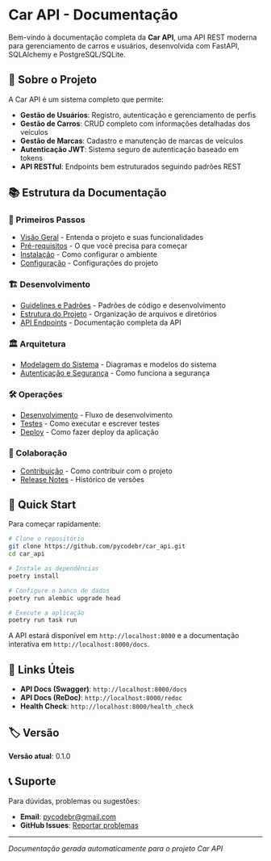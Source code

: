 # Car API - Documentação

Bem-vindo à documentação completa da **Car API**, uma API REST moderna para gerenciamento de carros e usuários, desenvolvida com FastAPI, SQLAlchemy e PostgreSQL/SQLite.

## 🚗 Sobre o Projeto

A Car API é um sistema completo que permite:

- **Gestão de Usuários**: Registro, autenticação e gerenciamento de perfis
- **Gestão de Carros**: CRUD completo com informações detalhadas dos veículos
- **Gestão de Marcas**: Cadastro e manutenção de marcas de veículos
- **Autenticação JWT**: Sistema seguro de autenticação baseado em tokens
- **API RESTful**: Endpoints bem estruturados seguindo padrões REST

## 📚 Estrutura da Documentação

### 🎯 Primeiros Passos
- [Visão Geral](overview.md) - Entenda o projeto e suas funcionalidades
- [Pré-requisitos](prerequisites.md) - O que você precisa para começar
- [Instalação](installation.md) - Como configurar o ambiente
- [Configuração](configuration.md) - Configurações do projeto

### 🏗️ Desenvolvimento
- [Guidelines e Padrões](guidelines.md) - Padrões de código e desenvolvimento
- [Estrutura do Projeto](structure.md) - Organização de arquivos e diretórios
- [API Endpoints](api-endpoints.md) - Documentação completa da API

### 🏛️ Arquitetura
- [Modelagem do Sistema](system-modeling.md) - Diagramas e modelos do sistema
- [Autenticação e Segurança](authentication.md) - Como funciona a segurança

### 🛠️ Operações
- [Desenvolvimento](development.md) - Fluxo de desenvolvimento
- [Testes](testing.md) - Como executar e escrever testes
- [Deploy](deployment.md) - Como fazer deploy da aplicação

### 📝 Colaboração
- [Contribuição](contributing.md) - Como contribuir com o projeto
- [Release Notes](release-notes.md) - Histórico de versões

## 🚀 Quick Start

Para começar rapidamente:

```bash
# Clone o repositório
git clone https://github.com/pycodebr/car_api.git
cd car_api

# Instale as dependências
poetry install

# Configure o banco de dados
poetry run alembic upgrade head

# Execute a aplicação
poetry run task run
```

A API estará disponível em `http://localhost:8000` e a documentação interativa em `http://localhost:8000/docs`.

## 🔗 Links Úteis

- **API Docs (Swagger)**: `http://localhost:8000/docs`
- **API Docs (ReDoc)**: `http://localhost:8000/redoc`
- **Health Check**: `http://localhost:8000/health_check`

## 🏷️ Versão

**Versão atual**: 0.1.0

## 📞 Suporte

Para dúvidas, problemas ou sugestões:
- **Email**: pycodebr@gmail.com
- **GitHub Issues**: [Reportar problemas](https://github.com/pycodebr/car_api/issues)

---

*Documentação gerada automaticamente para o projeto Car API*
